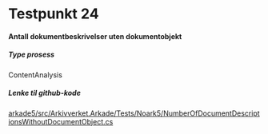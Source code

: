# Testpunkt 24
#### Antall dokumentbeskrivelser uten dokumentobjekt

<Beskrivelse/>

##### Type prosess
ContentAnalysis

##### Lenke til github-kode
[arkade5/src/Arkivverket.Arkade/Tests/Noark5/NumberOfDocumentDescriptionsWithoutDocumentObject.cs](https://github.com/arkivverket/arkade5/blob/master/src/Arkivverket.Arkade/Tests/Noark5/NumberOfDocumentDescriptionsWithoutDocumentObject.cs)